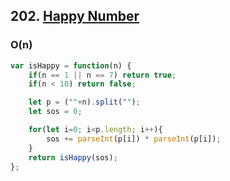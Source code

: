## 202. [Happy Number](https://leetcode.com/problems/happy-number)

### O(n)


```js
var isHappy = function(n) {
    if(n == 1 || n == 7) return true;
    if(n < 10) return false;

    let p = (""+n).split("");
    let sos = 0;

    for(let i=0; i<p.length; i++){
        sos += parseInt(p[i]) * parseInt(p[i]);
    }
    return isHappy(sos);
};

```
